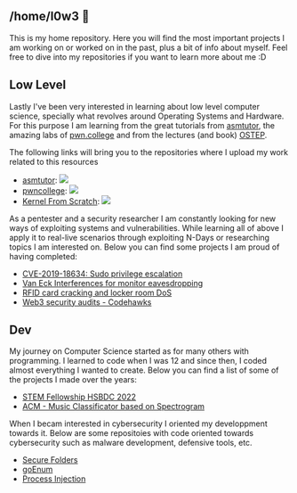 ## /home/l0w3 🦁

This is my home repository. Here you will find the most important projects I am working on or worked on in the past, plus a bit of info about myself. Feel free to dive into my repositories if you want to learn more about me :D
<!--
**l0w3/l0w3** is a ✨ _special_ ✨ repository because its `README.md` (this file) appears on your GitHub profile.

Here are some ideas to get you started:

- 🔭 I’m currently working on ...
- 🌱 I’m currently learning ...
- 👯 I’m looking to collaborate on ...
- 🤔 I’m looking for help with ...
- 💬 Ask me about ...
- 📫 How to reach me: ...
- 😄 Pronouns: ...
- ⚡ Fun fact: ...
-->

## Low Level

Lastly I've been very interested in learning about low level computer science, specially what revolves around Operating Systems and Hardware. For this purpose I am learning from the great tutorials from [asmtutor](https://asmtutor.com/), the amazing labs of [pwn.college](https://pwn.college/) and from the lectures (and book) [OSTEP](https://pages.cs.wisc.edu/~remzi/OSTEP/).

The following links will bring you to the repositories where I upload my work related to this resources
- [asmtutor](https://github.com/l0w3/asmtutor_execices): ![](https://geps.dev/progress/8)
- [pwncollege](https://github.com/l0w3/pwncollege): ![](https://geps.dev/progress/20)
- [Kernel From Scratch](kfs): ![](https://geps.dev/progress/1)

As a pentester and a security researcher I am constantly looking for new ways of exploiting systems and vulnerabilities. While learning all of above I apply it to real-live scenarios through exploiting N-Days or researching topics I am interested on. Below you can find some projects I am proud of having completed:
- [CVE-2019-18634: Sudo privilege escalation]()
- [Van Eck Interferences for monitor eavesdropping]()
- [RFID card cracking and locker room DoS]()
- [Web3 security audits - Codehawks]()

  
## Dev

My journey on Computer Science started as for many others with programming. I learned to code when I was 12 and since then, I coded almost everything I wanted to create. Below you can find a list of some of the projects I made over the years:
- [STEM Fellowship HSBDC 2022](https://github.com/l0w3/STEMFellowship_Alex_Andrei)
- [ACM - Music Classificator based on Spectrogram](https://github.com/l0w3/ACM)

When I becam interested in cybersecurity I oriented my developpment towards it. Below are some repositoies with code oriented towards cybersecurity such as malware development, defensive tools, etc.
- [Secure Folders](https://github.com/l0w3/SecureFolders)
- [goEnum](https://github.com/l0w3/goEnum/)
- [Process Injection](https://github.com/l0w3/process-injection)
  
